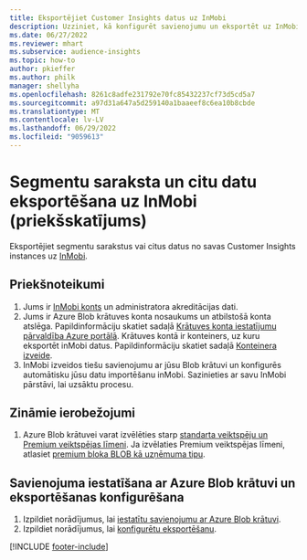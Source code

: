 ```yaml
---
title: Eksportējiet Customer Insights datus uz InMobi
description: Uzziniet, kā konfigurēt savienojumu un eksportēt uz InMobi.
ms.date: 06/27/2022
ms.reviewer: mhart
ms.subservice: audience-insights
ms.topic: how-to
author: pkieffer
ms.author: philk
manager: shellyha
ms.openlocfilehash: 8261c8adfe231792e70fc85432237cf73d5cd5a7
ms.sourcegitcommit: a97d31a647a5d259140a1baaeef8c6ea10b8cbde
ms.translationtype: MT
ms.contentlocale: lv-LV
ms.lasthandoff: 06/29/2022
ms.locfileid: "9059613"
---
```

# <a name="export-segment-list-and-other-data-to-inmobi-preview"></a>Segmentu saraksta un citu datu eksportēšana uz InMobi (priekšskatījums)

Eksportējiet segmentu sarakstus vai citus datus no savas Customer Insights instances uz [InMobi](https://www.inmobi.com/).

## <a name="prerequisites"></a>Priekšnoteikumi

1. Jums ir [InMobi konts](https://www.inmobi.com/) un administratora akreditācijas dati.
1. Jums ir Azure Blob krātuves konta nosaukums un atbilstošā konta atslēga. Papildinformāciju skatiet sadaļā [Krātuves konta iestatījumu pārvaldība Azure portālā](/azure/storage/common/storage-account-manage). Krātuves kontā ir konteiners, uz kuru eksportēt inMobi datus. Papildinformāciju skatiet sadaļā [Konteinera izveide](/azure/storage/blobs/storage-quickstart-blobs-portal#create-a-container).
1. InMobi izveidos tiešu savienojumu ar jūsu Blob krātuvi un konfigurēs automātisku jūsu datu importēšanu inMobi. Sazinieties ar savu InMobi pārstāvi, lai uzsāktu procesu.

## <a name="known-limitations"></a>Zināmie ierobežojumi

1. Azure Blob krātuvei varat izvēlēties starp [standarta veiktspēju un Premium veiktspējas līmeni](/azure/storage/blobs/storage-blob-performance-tiers). Ja izvēlaties Premium veiktspējas līmeni, atlasiet [premium bloka BLOB kā uzņēmuma tipu](/azure/storage/common/storage-account-overview#types-of-storage-accounts).

## <a name="set-up-the-connection-to-azure-blob-storage-and-configure-an-export"></a>Savienojuma iestatīšana ar Azure Blob krātuvi un eksportēšanas konfigurēšana

1. Izpildiet norādījumus, lai [iestatītu savienojumu ar Azure Blob krātuvi](export-azure-blob-storage.md).
2. Izpildiet norādījumus, lai [konfigurētu eksportēšanu](export-azure-blob-storage.md#configure-an-export).

[!INCLUDE [footer-include](includes/footer-banner.md)]

